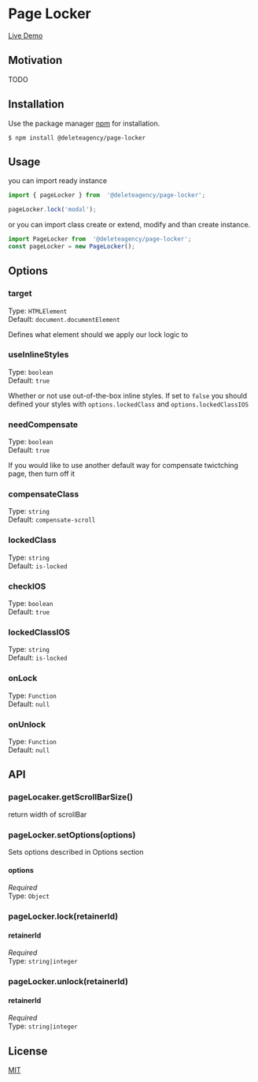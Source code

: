 # Page Locker

[Live Demo](https://delete-agency.github.io/page-locker/)

## Motivation

TODO 

## Installation

Use the package manager [npm](https://docs.npmjs.com/about-npm/) for installation.

```
$ npm install @deleteagency/page-locker
```

## Usage

you can import ready instance
```js
import { pageLocker } from  '@deleteagency/page-locker';

pageLocker.lock('modal');
```

or you can import class create or extend, modify and than create instance.

```js
import PageLocker from  '@deleteagency/page-locker';
const pageLocker = new PageLocker();
```

## Options

### target

Type: `HTMLElement`<br>
Default: `document.documentElement`

Defines what element should we apply our lock logic to

### useInlineStyles

Type: `boolean`<br>
Default: `true`

Whether or not use out-of-the-box inline styles. If set to `false` you should defined your styles with `options.lockedClass` and `options.lockedClassIOS`

### needCompensate

Type: `boolean`<br>
Default: `true`

If you would like to use another default way for compensate twictching page, then turn off it

### compensateClass

Type: `string`<br>
Default: `compensate-scroll`

### lockedClass

Type: `string`<br>
Default: `is-locked`

### checkIOS

Type: `boolean`<br>
Default: `true`

### lockedClassIOS

Type: `string`<br>
Default: `is-locked`

### onLock

Type: `Function`<br>
Default: `null`

### onUnlock

Type: `Function`<br>
Default: `null`

## API

### pageLocaker.getScrollBarSize()

return width of scrollBar

### pageLocker.setOptions(options)

Sets options described in Options section

#### options

*Required*<br>
Type: `Object`

### pageLocker.lock(retainerId)

#### retainerId

*Required*<br>
Type: `string|integer`

### pageLocker.unlock(retainerId)

#### retainerId

*Required*<br>
Type: `string|integer`

## License
[MIT](https://choosealicense.com/licenses/mit/)
